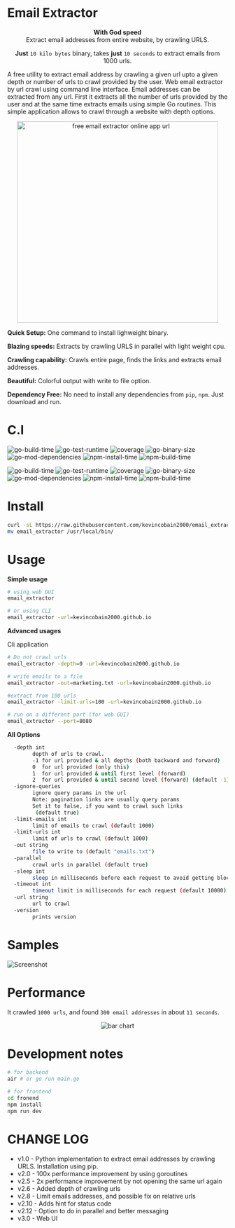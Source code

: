 # Email Extractor

<p align="center">
<b>With God speed</b> <br> Extract email addresses from entire website, by crawling URLS.
</p>

<p align="center">
<b>Just</b> <code>10 kilo bytes</code> binary, takes <b>just</b> <code>10 seconds</code> to extract emails from 1000 urls.
</p>

A free utility to extract email address by crawling a given url upto a given depth or number of urls to crawl provided by the user.
Web email extractor by url crawl using command line interface. Email addresses can be extracted from any url.
First it extracts all the number of urls provided by the user and at the same time extracts emails using simple Go routines. This simple application allows to crawl through a website with depth options.

<p align="center">
  <a href="https://coveritup.app">
    <img alt="free email extractor online app url" src="https://imgur.com/z9nS7xm.png" width="460">
  </a>
</p>

**Quick Setup:** One command to install lighweight binary.

**Blazing speeds:** Extracts by crawling URLS in parallel with light weight cpu.

**Crawling capability:** Crawls entire page, finds the links and extracts email addresses.

**Beautiful:** Colorful output with write to file option.

**Dependency Free:** No need to install any dependencies from `pip`, `npm`. Just download and run.

# C.I

![go-build-time](https://coveritup.app/badge?org=kevincobain2000&repo=email_extractor&branch=master&output=svg&type=go-build-time)
![go-test-runtime](https://coveritup.app/badge?org=kevincobain2000&repo=email_extractor&branch=master&output=svg&type=go-test-runtime)
![coverage](https://coveritup.app/badge?org=kevincobain2000&repo=email_extractor&branch=master&output=svg&type=coverage)
![go-binary-size](https://coveritup.app/badge?org=kevincobain2000&repo=email_extractor&branch=master&output=svg&type=go-binary-size)
![go-mod-dependencies](https://coveritup.app/badge?org=kevincobain2000&repo=email_extractor&branch=master&output=svg&type=go-mod-dependencies)
![npm-install-time](https://coveritup.app/badge?org=kevincobain2000&repo=email_extractor&branch=master&output=svg&type=npm-install-time)
![npm-build-time](https://coveritup.app/badge?org=kevincobain2000&repo=email_extractor&branch=master&output=svg&type=npm-build-time)

![go-build-time](https://coveritup.app/chart?org=kevincobain2000&repo=email_extractor&branch=master&output=svg&type=go-build-time&theme=light&line=fill&width=175&height=160)
![go-test-runtime](https://coveritup.app/chart?org=kevincobain2000&repo=email_extractor&branch=master&output=svg&type=go-test-runtime&theme=light&line=fill&width=175&height=160)
![coverage](https://coveritup.app/chart?org=kevincobain2000&repo=email_extractor&branch=master&output=svg&type=coverage&theme=light&line=fill&width=175&height=160)
![go-binary-size](https://coveritup.app/chart?org=kevincobain2000&repo=email_extractor&branch=master&output=svg&type=go-binary-size&theme=light&line=fill&width=175&height=160)
![go-mod-dependencies](https://coveritup.app/chart?org=kevincobain2000&repo=email_extractor&branch=master&output=svg&type=go-mod-dependencies&theme=light&line=fill&width=175&height=160)
![npm-install-time](https://coveritup.app/chart?org=kevincobain2000&repo=email_extractor&branch=master&output=svg&type=npm-install-time&theme=light&line=fill&width=175&height=160)
![npm-build-time](https://coveritup.app/chart?org=kevincobain2000&repo=email_extractor&branch=master&output=svg&type=npm-build-time&theme=light&line=fill&width=175&height=160)


# Install

```sh
curl -sL https://raw.githubusercontent.com/kevincobain2000/email_extractor/master/install.sh | sh
mv email_extractor /usr/local/bin/
```


# Usage

**Simple usage**

```sh
# using web GUI
email_extractor

# or using CLI
email_extractor -url=kevincobain2000.github.io
```

**Advanced usages**

Cli application

```sh
# Do not crawl urls
email_extractor -depth=0 -url=kevincobain2000.github.io

# write emails to a file
email_extractor -out=marketing.txt -url=kevincobain2000.github.io

#extract from 100 urls
email_extractor -limit-urls=100 -url=kevincobain2000.github.io

# run on a different port (for web GUI)
email_extractor --port=8080
```

**All Options**

```sh
  -depth int
    	depth of urls to crawl.
    	-1 for url provided & all depths (both backward and forward)
    	0  for url provided (only this)
    	1  for url provided & until first level (forward)
    	2  for url provided & until second level (forward) (default -1)
  -ignore-queries
    	ignore query params in the url
    	Note: pagination links are usually query params
    	Set it to false, if you want to crawl such links
    	 (default true)
  -limit-emails int
    	limit of emails to crawl (default 1000)
  -limit-urls int
    	limit of urls to crawl (default 1000)
  -out string
    	file to write to (default "emails.txt")
  -parallel
    	crawl urls in parallel (default true)
  -sleep int
    	sleep in milliseconds before each request to avoid getting blocked
  -timeout int
    	timeout limit in milliseconds for each request (default 10000)
  -url string
    	url to crawl
  -version
    	prints version
```

# Samples

![Screenshot](https://imgur.com/P9dLjUf.png)

# Performance

It crawled `1000 urls`, and found `300 email addresses` in about `11 seconds`.

<p align="center">
  <img alt="bar chart" src='https://instachart.coveritup.app/bar?title=Performance&subtitle=Email+Extractor&output=svg&metric=sec&theme=light&data={%20%22x%22:%20[%22100%20URLS%22,%20%22500%20URLS%22,%20%221000%20URLS%22],%20%22y%22:%20[[1,6,11]],%20%22names%22:%20[%22Time%20to%20Extract%22]%20}'>
</p>

# Development notes

```sh
# for backend
air # or go run main.go

# for frontend
cd fronend
npm install
npm run dev
```

# CHANGE LOG

- v1.0 - Python implementation to extract email addresses by crawling URLS. Installation using pip.
- v2.0 - 100x performance improvement by using goroutines
- v2.5 - 2x performance improvement by not opening the same url again
- v2.6 - Added depth of crawling urls
- v2.8 - Limit emails addresses, and possible fix on relative urls
- v2.10 - Adds hint for status code
- v2.12 - Option to do in parallel and better messaging
- v3.0 - Web UI
